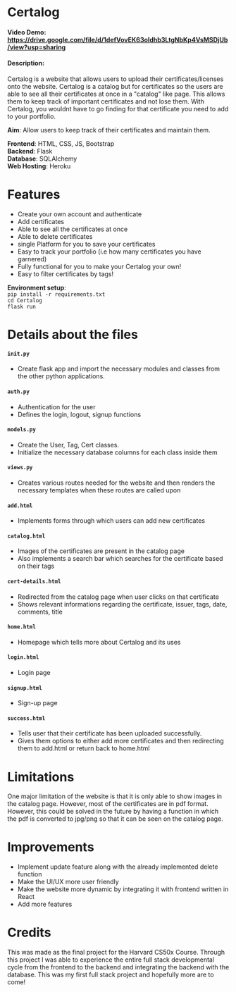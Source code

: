 # Certalog
#### **Video Demo**: https://drive.google.com/file/d/1defVovEK63oIdhb3LtgNbKp4VsMSDjUb/view?usp=sharing
#### **Description**:
Certalog is a website that allows users to upload their certificates/licenses onto the website. Certalog is a catalog but for certificates so the users are able to see all their certificates at once in a "catalog" like page. This allows them to keep track of important certificates and not lose them. With Certalog, you wouldnt have to go finding for that certificate you need to add to your portfolio.

**Aim**: 
Allow users to keep track of their certificates and maintain them.

**Frontend**: HTML, CSS, JS, Bootstrap <br>
**Backend**: Flask<br>
**Database**: SQLAlchemy<br>
**Web Hosting**: Heroku

# Features
- Create your own account and authenticate
- Add certificates
- Able to see all the certificates at once
- Able to delete certificates
- single Platform for you to save your certificates
- Easy to track your portfolio (i.e how many certificates you have garnered)
- Fully functional for you to make your Certalog your own!
- Easy to filter certificates by tags!

**Environment setup**:\
`pip install -r requirements.txt`\
`cd Certalog`\
`flask run`

# Details about the files

#### **`init.py`**
- Create flask app and import the necessary modules and classes from the other python applications.

#### **`auth.py`**
- Authentication for the user
- Defines the login, logout, signup functions

#### **`models.py`**
- Create the User, Tag, Cert classes.
- Initialize the necessary database columns for each class inside them

#### **`views.py`**
- Creates various routes needed for the website and then renders the necessary templates when these routes are called upon

#### **`add.html`**
- Implements forms through which users can add new certificates

#### **`catalog.html`**
- Images of the certificates are present in the catalog page
- Also implements a search bar which searches for the certificate based on their tags

#### **`cert-details.html`**
- Redirected from the catalog page when user clicks on that certificate
- Shows relevant informations regarding the certificate, issuer, tags, date, comments, title

#### **`home.html`**
- Homepage which tells more about Certalog and its uses

#### **`login.html`**
- Login page

#### **`signup.html`**
- Sign-up page

#### **`success.html`**
- Tells user that their certificate has been uploaded successfully.
- Gives them options to either add more certificates and then redirecting them to add.html or return back to home.html

# Limitations
One major limitation of the website is that it is only able to show images in the catalog page. However, most of the certificates are in pdf format. However, this could be solved in the future by having a function in which the pdf is converted to jpg/png so that it can be seen on the catalog page.

# Improvements
- Implement update feature along with the already implemented delete function
- Make the UI/UX more user friendly
- Make the website more dynamic by integrating it with frontend written in React
- Add more features

# Credits
This was made as the final project for the Harvard CS50x Course. Through this project I was able to experience the entire full stack developmental cycle from the frontend to the backend and integrating the backend with the database. This was my first full stack project and hopefully more are to come!
